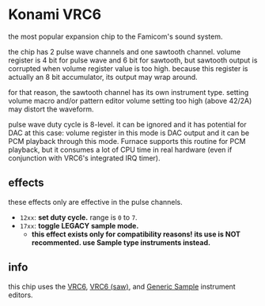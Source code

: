 # Konami VRC6

the most popular expansion chip to the Famicom's sound system.

the chip has 2 pulse wave channels and one sawtooth channel.
volume register is 4 bit for pulse wave and 6 bit for sawtooth, but sawtooth output is corrupted when volume register value is too high. because this register is actually an 8 bit accumulator, its output may wrap around.

for that reason, the sawtooth channel has its own instrument type. setting volume macro and/or pattern editor volume setting too high (above 42/2A) may distort the waveform.

pulse wave duty cycle is 8-level. it can be ignored and it has potential for DAC at this case: volume register in this mode is DAC output and it can be PCM playback through this mode.
Furnace supports this routine for PCM playback, but it consumes a lot of CPU time in real hardware (even if conjunction with VRC6's integrated IRQ timer).

## effects

these effects only are effective in the pulse channels.

- `12xx`: **set duty cycle.** range is `0` to `7`.
- `17xx`: **toggle LEGACY sample mode.**
  - **this effect exists only for compatibility reasons! its use is NOT recommented. use Sample type instruments instead.**

## info

this chip uses the [VRC6](../4-instrument/vrc6.md), [VRC6 (saw)](../4-instrument/vrc6.md), and [Generic Sample](../4-instrument/sample.md) instrument editors.
